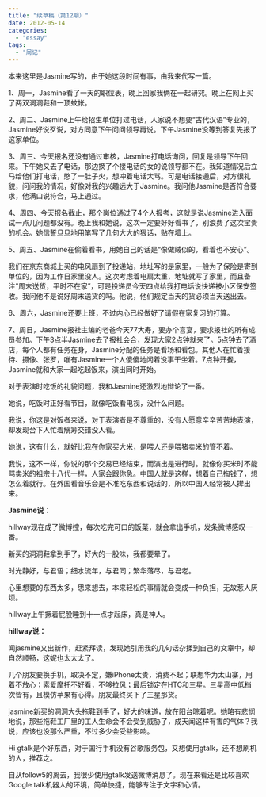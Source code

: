 ```yaml
---
title: "续草稿（第12期）"
date: 2012-05-14
categories: 
  - "essay"
tags: 
  - "周记"
---
```


本来这里是Jasmine写的，由于她这段时间有事，由我来代写一篇。

1、周一，Jasmine看了一天的职位表，晚上回家我俩在一起研究。晚上在网上买了两双洞洞鞋和一顶蚊帐。

2、周二、Jasmine上午给招生单位打过电话，人家说不想要“古代汉语”专业的，Jasmine好说歹说，对方同意下午问问领导再说。下午Jasmine没等到答复先报了这家单位。

3、周三、今天报名还没有通过审核，Jasmine打电话询问，回复是领导下午回来。下午她又去了电话，那边换了个接电话的女的说领导都不在。我知道情况后立马给他们打电话，憋了一肚子火，想冲着电话大骂。可是电话接通后，对方很礼貌，问问我的情况，好像对我的兴趣远大于Jasmine。我问他Jasmine是否符合要求，他满口说符合，马上通过。

4、周四、今天报名截止，那个岗位通过了4个人报考，这就是说Jasmine进入面试一点儿问题都没有。晚上我和她说，这次一定要好好看书了，别浪费了这次宝贵的机会。她信誓旦旦地用笔写了几句大大的狠话，贴在墙上。

5、周五、Jasmine在偷着看书，用她自己的话是“像做贼似的，看着也不安心”。

我们在京东商城上买的电风扇到了投递站，地址写的是家里，一般为了保险是寄到单位的，因为工作日家里没人。这次考虑着电扇太重，地址就写了家里，而且备注“周末送货，平时不在家”，可是投递员今天四点给我打电话说快递被小区保安签收。我问他不是说好周末送货的吗。他说，他们规定当天的货必须当天送出去。

6、周六，Jasmine还要上班，不过内心已经做好了请假在家复习的打算。

7、周日，Jasmine报社主编的老爸今天77大寿，要办个喜宴，要求报社的所有成员参加。下午3点半Jasmine去了报社会合，发现大家2点钟就来了。5点钟去了酒店，每个人都有任务在身，Jasmine分配的任务是看场和看包。其他人在忙着接待、摄像、张罗，唯有Jasmine一个人傻傻地闲着没事干坐着。7点钟开餐，Jasmine就和大家一起吃起饭来，演出同时开始。

对于表演时吃饭的礼貌问题，我和Jasmine还激烈地辩论了一番。

她说，吃饭时正好看节目，就像吃饭看电视，没什么问题。

我说，你这是对饭者来说，对于表演者是不尊重的，没有人愿意辛辛苦苦地表演，却发现台下人忙着觥筹交错没人看。

她说，这有什么，就好比我在你家买大米，是喂人还是喂猪卖米的管不着。

我说，这不一样，你说的那个交易已经结束，而演出是进行时。就像你买米时不能骂卖米的祖宗十八代一样，人家会跟你急。中国人就是这样，想着自己掏钱了，想怎么着就行。在外国看音乐会是不准吃东西和说话的，所以中国人经常被人撵出来。

**Jasmine说：**

hillway现在成了微博控，每次吃完可口的饭菜，就会拿出手机，发条微博感叹一番。

新买的洞洞鞋拿到手了，好大的一股味，我都要晕了。

时光静好，与君语；细水流年，与君同；繁华落尽，与君老。

心里想要的东西太多，思来想去，本来轻松的事情就会变成一种负担，无故惹人厌烦。

hillway上午撅着屁股睡到十一点才起床，真是神人。

**hillway说：**

闻jasmine又出新作，赶紧拜读，发现她引用我的几句话杂揉到自己的文章中，却自然顺畅，这妮也太太太了。

几个朋友要换手机，取决不定，嫌iPhone太贵，消费不起；联想华为太山寨，用着不放心；索爱摩托不好看，不够拉风；最后锁定在HTC和三星。三星高中低档次皆有，且模仿苹果有心得。朋友最终买下了三星那货。

jasmine新买的洞洞大头拖鞋到手了，好大的味道，放在阳台晾着呢。她略有悲悯地说，那些拖鞋工厂里的工人生命会不会受到威胁了，成天闻这样有害的气体？我说，应该也没那么严重，不过多少会受些影响。

Hi gtalk是个好东西，对于国行手机没有谷歌服务包，又想使用gtalk，还不想刷机的人，推荐之。

自从follow5的离去，我很少使用gtalk发送微博消息了。现在来看还是比较喜欢Google talk机器人的环境，简单快捷，能够专注于文字和心情。
